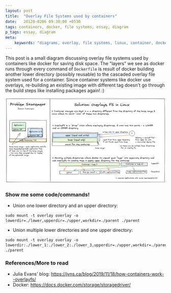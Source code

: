 ```yaml
---
layout: post
title:  "Overlay File Systems used by containers"
date:   20120-0206 09:30:00 +0530
tags: containers, docker, file systems, essay, diagram
p_tags: essay, diagram
meta:
    keywords: "diagrams, overlay, file systems, linux, container, docker"
---
```

This post is a small diagram discussing overlay file systems used by containers like docker for saving disk space. The "layers" we see as docker runs through every command of `Dockerfile` is result of docker building another lower directory (possibly reusable) to the cascaded overlay file system used for a container. Since container systems like docker use overlays, re-building an existing image with different tag doesn't go through the build steps like installing packages again! :)
<div>
    <p align="center">
        <img src="../assets/images/overlay-fs.png" />
    </p>
</div>

### Show me some code/commands!
* Union one lower directory and an upper directory:
```
sudo mount -t overlay overlay -o lowerdir=./lower,upperdir=./upper,workdir=./parent ./parent
```

* Union multiple lower directories and one upper directory:
```
sudo mount -t overlay overlay -o lowerdir:./lower_1:./lower_2:./lower_3,upperdir=./upper,workdir=./parent ./parent
```

### References/More to read

* Julia Evans' blog: <https://jvns.ca/blog/2019/11/18/how-containers-work--overlayfs/>
* Docker: <https://docs.docker.com/storage/storagedriver/>